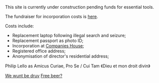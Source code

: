 This site is currently under construction pending funds for essential tools.

The fundraiser for incorporation costs is [here](https://gofund.me/1e8a62de).

Costs include:
- Replacement laptop following illegal search and seizure;
- Replacement passport as photo ID;
- Incorporation at [Companies House](https://www.gov.uk/government/organisations/companies-house);
- Registered office address;
- Anonymisation of director's residential address;

Philip Lello as Amicus Curiae, 
Pro Se / Cui Tam 
《Dieu et mon droit divin》

[We wunt be druv](https://en.m.wikipedia.org/wiki/We_wunt_be_druv)
[Free beer?](https://en.m.wikipedia.org/wiki/Harvey%27s_Brewery)
